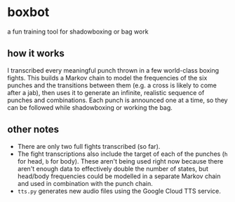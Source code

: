 # boxbot

a fun training tool for shadowboxing or bag work

## how it works

I transcribed every meaningful punch thrown in a few world-class boxing fights. This builds a Markov chain to model the frequencies of the six punches and the transitions between them (e.g. a cross is likely to come after a jab), then uses it to generate an infinite, realistic sequence of punches and combinations. Each punch is announced one at a time, so they can be followed while shadowboxing or working the bag.

## other notes

- There are only two full fights transcribed (so far).
- The fight transcriptions also include the target of each of the punches (`h` for head, `b` for body). These aren't being used right now because there aren't enough data to effectively double the number of states, but head/body frequencies could be modelled in a separate Markov chain and used in combination with the punch chain.
- `tts.py` generates new audio files using the Google Cloud TTS service.
